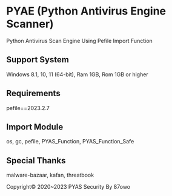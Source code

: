 # PYAE (Python Antivirus Engine Scanner)
Python Antivirus Scan Engine Using Pefile Import Function

## Support System
Windows 8.1, 10, 11 (64-bit), Ram 1GB, Rom 1GB or higher

## Requirements
pefile==2023.2.7

## Import Module
os, gc, pefile, PYAS_Function, PYAS_Function_Safe

## Special Thanks
malware-bazaar, kafan, threatbook

Copyright© 2020~2023 PYAS Security By 87owo
